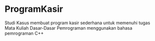 # ProgramKasir

Studi Kasus membuat program kasir sederhana untuk memenuhi tugas Mata Kuliah Dasar-Dasar Pemrograman menggunakan bahasa pemrograman C++
